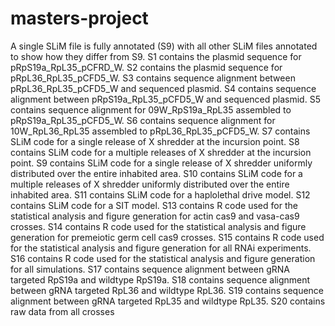# masters-project
A single SLiM file is fully annotated (S9) with all other SLiM files annotated to show how they differ from S9. 
S1 contains the plasmid sequence for pRpS19a_RpL35_pCFRD_W.
S2 contains the plasmid sequence for pRpL36_RpL35_pCFD5_W.
S3 contains sequence alignment between pRpL36_RpL35_pCFD5_W and sequenced plasmid.
S4 contains sequence alignment between pRpS19a_RpL35_pCFD5_W and sequenced plasmid.
S5 contains sequence alignment for 09W_RpS19a_RpL35 assembled to pRpS19a_RpL35_pCFD5_W.
S6 contains sequence alignment for 10W_RpL36_RpL35 assembled to pRpL36_RpL35_pCFD5_W.
S7 contains SLiM code for a single release of X shredder at the incursion point. 
S8 contains SLiM code for a multiple releases of X shredder at the incursion point. 
S9 contains SLiM code for a single release of X shredder uniformly distributed over the entire inhabited area. 
S10 contains SLiM code for a multiple releases of X shredder uniformly distributed over the entire inhabited area.
S11 contains SLiM code for a haplolethal drive model. 
S12 contains SLiM code for a SIT model. 
S13 contains R code used for the statistical analysis and figure generation for actin cas9 and vasa-cas9 crosses. 
S14 contains R code used for the statistical analysis and figure generation for premeiotic germ cell cas9 crosses. 
S15 contains R code used for the statistical analysis and figure generation for all RNAi experiments.
S16 contains R code used for the statistical analysis and figure generation for all simulations.
S17 contains sequence alignment between gRNA targeted RpS19a and wildtype RpS19a.
S18 contains sequence alignment between gRNA targeted RpL36 and wildtype RpL36.
S19 contains sequence alignment between gRNA targeted RpL35 and wildtype RpL35.
S20 contains raw data from all crosses
